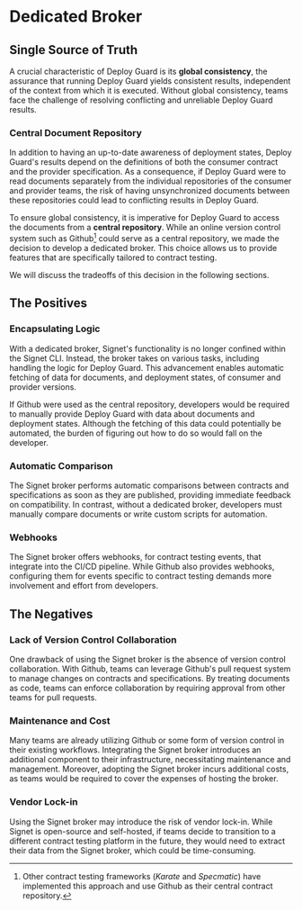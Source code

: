 # Dedicated Broker

## Single Source of Truth

A crucial characteristic of Deploy Guard is its **global consistency**, the assurance that running Deploy Guard yields consistent results, independent of the context from which it is executed.
Without global consistency, teams face the challenge of resolving conflicting and unreliable Deploy Guard results.

### Central Document Repository

In addition to having an up-to-date awareness of deployment states, Deploy Guard's results depend on the definitions of both the consumer contract and the provider specification.
As a consequence, if Deploy Guard were to read documents separately from the individual repositories of the consumer and provider teams, the risk of having unsynchronized documents between these repositories could lead to conflicting results in Deploy Guard.

To ensure global consistency, it is imperative for Deploy Guard to access the documents from a **central repository**. While an online version control system such as Github[^1] could serve as a central repository, we made the decision to develop a dedicated broker. This choice allows us to provide features that are specifically tailored to contract testing.

We will discuss the tradeoffs of this decision in the following sections.

## The Positives

### Encapsulating Logic

With a dedicated broker, Signet's functionality is no longer confined within the Signet CLI.
Instead, the broker takes on various tasks, including handling the logic for Deploy Guard.
This advancement enables automatic fetching of data for documents, and deployment states, of consumer and provider versions.

If Github were used as the central repository, developers would be required to manually provide Deploy Guard with data about documents and deployment states. Although the fetching of this data could potentially be automated, the burden of figuring out how to do so would fall on the developer.

### Automatic Comparison

The Signet broker performs automatic comparisons between contracts and specifications as soon as they are published, providing immediate feedback on compatibility.
In contrast, without a dedicated broker, developers must manually compare documents or write custom scripts for automation.

### Webhooks

The Signet broker offers webhooks, for contract testing events, that integrate into the CI/CD pipeline.
While Github also provides webhooks, configuring them for events specific to contract testing demands more involvement and effort from developers.

## The Negatives

### Lack of Version Control Collaboration

One drawback of using the Signet broker is the absence of version control collaboration.
With Github, teams can leverage Github's pull request system to manage changes on contracts and specifications.
By treating documents as code, teams can enforce collaboration by requiring approval from other teams for pull requests.

### Maintenance and Cost

Many teams are already utilizing Github or some form of version control in their existing workflows.
Integrating the Signet broker introduces an additional component to their infrastructure, necessitating maintenance and management.
Moreover, adopting the Signet broker incurs additional costs, as teams would be required to cover the expenses of hosting the broker.

### Vendor Lock-in

Using the Signet broker may introduce the risk of vendor lock-in.
While Signet is open-source and self-hosted, if teams decide to transition to a different contract testing platform in the future, they would need to extract their data from the Signet broker, which could be time-consuming.

[^1]: Other contract testing frameworks (*Karate* and *Specmatic*) have implemented this approach and use Github as their central contract repository.
